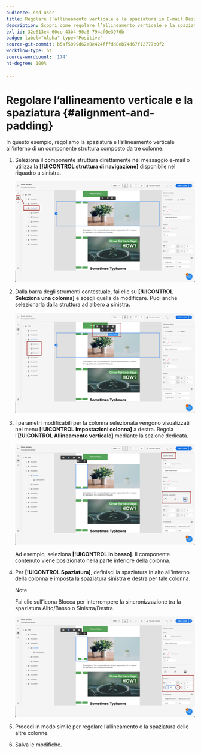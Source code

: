 ```yaml
---
audience: end-user
title: Regolare l’allineamento verticale e la spaziatura in E-mail Designer
description: Scopri come regolare l’allineamento verticale e la spaziatura
exl-id: 32e613e4-60ce-43b4-90a6-794af0e3976b
badge: label="Alpha" type="Positive"
source-git-commit: b5af5099d62e0e424fffdd8eb74d67f12777b0f2
workflow-type: ht
source-wordcount: '174'
ht-degree: 100%

---
```



# Regolare l’allineamento verticale e la spaziatura {#alignment-and-padding}

In questo esempio, regoliamo la spaziatura e l’allineamento verticale all’interno di un componente struttura composto da tre colonne.

1. Seleziona il componente struttura direttamente nel messaggio e-mail o utilizza la **[!UICONTROL struttura di navigazione]** disponibile nel riquadro a sinistra.

   ![](assets/alignment_1.png)

1. Dalla barra degli strumenti contestuale, fai clic su **[!UICONTROL Seleziona una colonna]** e scegli quella da modificare. Puoi anche selezionarla dalla struttura ad albero a sinistra.

   ![](assets/alignment_2.png)

1. I parametri modificabili per la colonna selezionata vengono visualizzati nel menu **[!UICONTROL Impostazioni colonna]** a destra. Regola l’**[!UICONTROL Allineamento verticale]** mediante la sezione dedicata.

   ![](assets/alignment_3.png)

   Ad esempio, seleziona **[!UICONTROL In basso]**. Il componente contenuto viene posizionato nella parte inferiore della colonna.

1. Per **[!UICONTROL Spaziatura]**, definisci la spaziatura in alto all’interno della colonna e imposta la spaziatura sinistra e destra per tale colonna.

   >[!NOTE]
   >
   >Fai clic sull’icona Blocca per interrompere la sincronizzazione tra la spaziatura Allto/Basso o Sinistra/Destra.

   ![](assets/alignment_4.png)

1. Procedi in modo simile per regolare l’allineamento e la spaziatura delle altre colonne.

1. Salva le modifiche.
